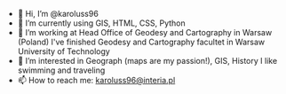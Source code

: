 - 👋 Hi, I’m @karoluss96
- 🌱 I’m currently using GIS, HTML, CSS, Python
- 💞️ I’m working at Head Office of Geodesy and Cartography in Warsaw (Poland) 
I've finished Geodesy and Cartography facultet in Warsaw University of Technology
- 👀 I’m interested in Geograph (maps are my passion!), GIS, History
 I like swimming and traveling
- 📫 How to reach me: karoluss96@interia.pl

<!---
karoluss96/karoluss96 is a ✨ special ✨ repository because its `README.md` (this file) appears on your GitHub profile.
You can click the Preview link to take a look at your changes.
--->
